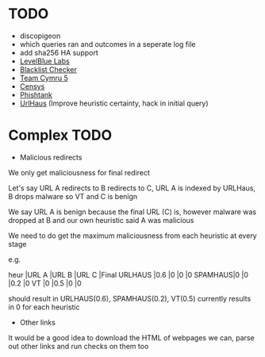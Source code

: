 # TODO

- discopigeon
- which queries ran and outcomes in a seperate log file
- add sha256 HA support
- [LevelBlue Labs](https://otx.alienvault.com/)
- [Blacklist Checker](https://blacklistchecker.com/)
- [Team Cymru 5](https://www.team-cymru.com/)
- [Censys](https://search.censys.io/)
- [Phishtank](https://phishtank.org/)
- [UrlHaus](https://urlhaus.abuse.ch/) (Improve heuristic certainty, hack in initial query)

# Complex TODO

- Malicious redirects

We only get maliciousness for final redirect

Let's say URL A redirects to B redirects to C, URL A is indexed by URLHaus, B drops malware so VT and C is benign

We say URL A is benign because the final URL (C) is, however malware was dropped at B and our own heuristic said A was malicious

We need to do get the maximum maliciousness from each heuristic at every stage 

e.g.

heur 	|URL A 	|URL B 	|URL C 	|Final
URLHAUS |0.6	|0	 	|0 		|0
SPAMHAUS|0		|0		|0.2 	|0
VT		|0		|0.5 	|0		|0

should result in URLHAUS(0.6), SPAMHAUS(0.2), VT(0.5)
currently results in 0 for each heuristic

- Other links

It would be a good idea to download the HTML of webpages we can, parse out other links and run checks on them too
